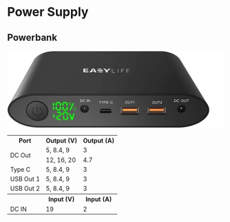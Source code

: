 # Power Supply
## Powerbank

<img src="../images/Powerbank.jpg" title="MXCarkit" width="1000">

<style>
    table {
        width: 100%;
    }
</style>

 <table>
   <tr>
    <th>Port</th>
    <th>Output (V)</th>
    <th>Output (A)</th>
  </tr>
    <tr>
        <td rowspan="2">DC Out</td>
        <td>5, 8.4, 9</td>
        <td>3</td>
    </tr>
    <tr>
        <td>12, 16, 20</td>
        <td>4.7</td>
    </tr>
    <tr>
        <td>Type C</td>
        <td>5, 8.4, 9</td>
        <td>3</td>
    </tr>
    <tr>
        <td>USB Out 1</td>
        <td>5, 8.4, 9</td>
        <td>3</td>
    </tr>
    <tr>
        <td>USB Out 2</td>
        <td>5, 8.4, 9</td>
        <td>3</td>
    </tr>
   <tr>
    <th></th>
    <th>Input (V)</th>
    <th>Input (A)</th>
  </tr>
    <tr>
        <td>DC IN</td>
        <td>19</td>
        <td>2</td>
    </tr>
</table>
